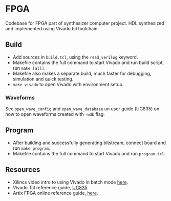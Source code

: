 # FPGA

Codebase for FPGA part of synthesizer computer project. HDL synthesized and implemented using Vivado tcl toolchain.

## Build
* Add sources in `build.tcl`, using the `read_verilog` keyword.
* Makefile contains the full command to start Vivado and run build script, run `make [all]`.
* Makefile also makes a separate build, much faster for debugging, simulation and quick testing.
* `make vivado` to open Vivado with environment setup.

### Waveforms
See `open_wave_config` and `open_wave_database` un user guide (UG835) on how to open waveforms created with `-wdb` flag.

## Program
* After building and successfully generating bitstream, connect board and run `make program`.
* Makefile contains the full command to start Vivado and run `program.tcl`.

## Resources

* Xilincs video intro to using Vivado in batch mode [here](https://www.youtube.com/watch?v=04uFCkR5owM).
* Vivado Tcl reference guide, [UG835](https://www.xilinx.com/support/documentation/sw_manuals/xilinx2018_1/ug835-vivado-tcl-commands.pdf).
* Artix FPGA online reference guide, [here](https://digilent.com/reference/programmable-logic/arty-a7/reference-manual).

